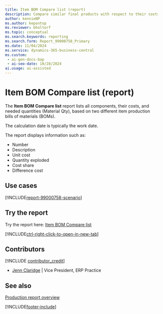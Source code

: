 ```yaml
---
title: Item BOM Compare list (report)
description: Compare similar final products with respect to their costs.
author: kennieNP
ms.author: kepontop
ms.reviewer: bholtorf
ms.topic: conceptual
ms.search.keywords: reporting
ms.search.form: Report_99000758_Primary
ms.date: 11/04/2024
ms.service: dynamics-365-business-central
ms.custom:
 - ai-gen-docs-bap
 - ai-seo-date: 10/28/2024
ai.usage: ai-assisted
---
```


# Item BOM Compare list (report)

The **Item BOM Compare list** report lists all components, their costs, and needed quantities (Material Qty), based on two different item production bills of materials (BOMs).

The calculation date is typically the work date.

The report displays information such as:

- Number
- Description
- Unit cost
- Quantity exploded
- Cost share
- Difference cost

## Use cases

[!INCLUDE[report-99000758-scenario](../includes/report-99000758-scenario-include.md)]

<!-- 

Prompt

Below is a report in an ERP system. Provide 3-4 use cases for different personas working with production or manufacturing.

Format like this:    
  
As a <persona>, use the report to    
* use case 1  
* use case 2    

Do not capitalize the persona names. 

Do not start lines with "Use the data to"

## Report name
Item BOM Compare list

## Report description
The *Item BOM Compare list* report shows a listing with all components and their costs as well the needed quantities. 
The calculation date is normally set to the work date.

### What the report does

### Use cases
Compare similar final products with respect to their costs.

Please include your data sources and URLs

-->

## Try the report

Try the report here: [Item BOM Compare list](https://businesscentral.dynamics.com?report=99000758)

[!INCLUDE[ctrl-right-click-to-open-in-new-tab](../includes/ctrl-right-click-to-open-in-new-tab.md)]

## Contributors

[!INCLUDE [contributor_credit](../includes/contributor_credit.md)]

- [Jenn Claridge](https://www.linkedin.com/in/jenn-morton-sabre/) | Vice President, ERP Practice

## See also

[Production report overview](../production-reports.md)

[!INCLUDE[footer-include](../includes/footer-banner.md)]